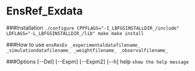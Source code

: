 # EnsRef_Exdata

###Installation
``
./configure CPPFLAGS="-I_LBFGSINSTALLDIR_/include" LDFLAGS="-L_LBFGSINSTALLDIR_/lib"
make
make install
``

###How to use
``
ensResEx _experimentaldatafilename_ _simulationdatafilename_ _weightfilename_ _observalfilename_
``

###Options
[--Del]
[--Expm]
[--Expm2]
[--h] help `show the help message`
